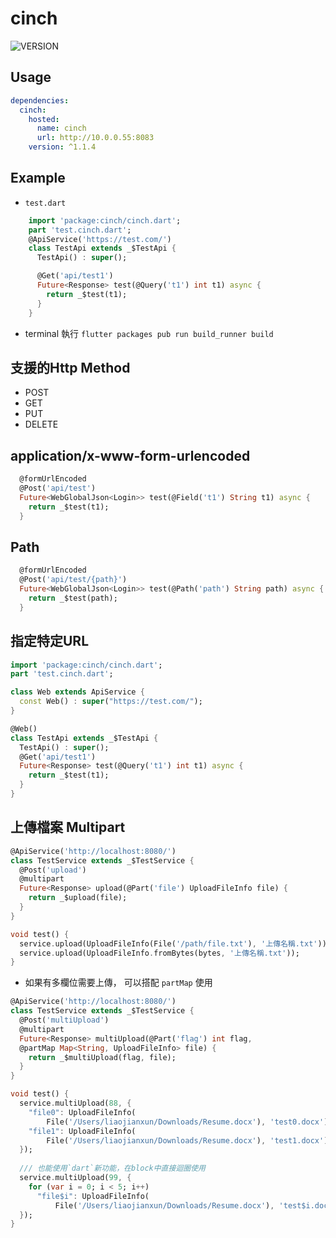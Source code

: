 # cinch

![VERSION](https://img.shields.io/badge/Version-1.1.4-blue.svg)

## Usage

```yaml
dependencies:
  cinch:
    hosted:
      name: cinch
      url: http://10.0.0.55:8083
    version: ^1.1.4
```

## Example

- `test.dart`

```dart
    import 'package:cinch/cinch.dart';
    part 'test.cinch.dart';
    @ApiService('https://test.com/')
    class TestApi extends _$TestApi {
      TestApi() : super();

      @Get('api/test1')
      Future<Response> test(@Query('t1') int t1) async {
        return _$test(t1);
      }
    }
```

- terminal 執行 `flutter packages pub run build_runner build`

## 支援的Http Method

- POST
- GET
- PUT
- DELETE

## application/x-www-form-urlencoded

```dart
  @formUrlEncoded
  @Post('api/test')
  Future<WebGlobalJson<Login>> test(@Field('t1') String t1) async {
    return _$test(t1);
  }
```

## Path

```dart
  @formUrlEncoded
  @Post('api/test/{path}')
  Future<WebGlobalJson<Login>> test(@Path('path') String path) async {
    return _$test(path);
  }
```

## 指定特定URL

```dart
import 'package:cinch/cinch.dart';
part 'test.cinch.dart';

class Web extends ApiService {
  const Web() : super("https://test.com/");
}

@Web()
class TestApi extends _$TestApi {
  TestApi() : super();
  @Get('api/test1')
  Future<Response> test(@Query('t1') int t1) async {
    return _$test(t1);
  }
}
```

## 上傳檔案 Multipart

```dart
@ApiService('http://localhost:8080/')
class TestService extends _$TestService {
  @Post('upload')
  @multipart
  Future<Response> upload(@Part('file') UploadFileInfo file) {
    return _$upload(file);
  }
}

void test() {
  service.upload(UploadFileInfo(File('/path/file.txt'), '上傳名稱.txt'));
  service.upload(UploadFileInfo.fromBytes(bytes, '上傳名稱.txt'));
}
```

- 如果有多欄位需要上傳， 可以搭配 `partMap` 使用

```dart
@ApiService('http://localhost:8080/')
class TestService extends _$TestService {
  @Post('multiUpload')
  @multipart
  Future<Response> multiUpload(@Part('flag') int flag,
  @partMap Map<String, UploadFileInfo> file) {
    return _$multiUpload(flag, file);
  }
}

void test() {
  service.multiUpload(88, {
    "file0": UploadFileInfo(
        File('/Users/liaojianxun/Downloads/Resume.docx'), 'test0.docx'),
    "file1": UploadFileInfo(
        File('/Users/liaojianxun/Downloads/Resume.docx'), 'test1.docx')
  });
  
  /// 也能使用`dart`新功能，在block中直接迴圈使用
  service.multiUpload(99, {
    for (var i = 0; i < 5; i++)
      "file$i": UploadFileInfo(
          File('/Users/liaojianxun/Downloads/Resume.docx'), 'test$i.docx'),
  });
}
```
